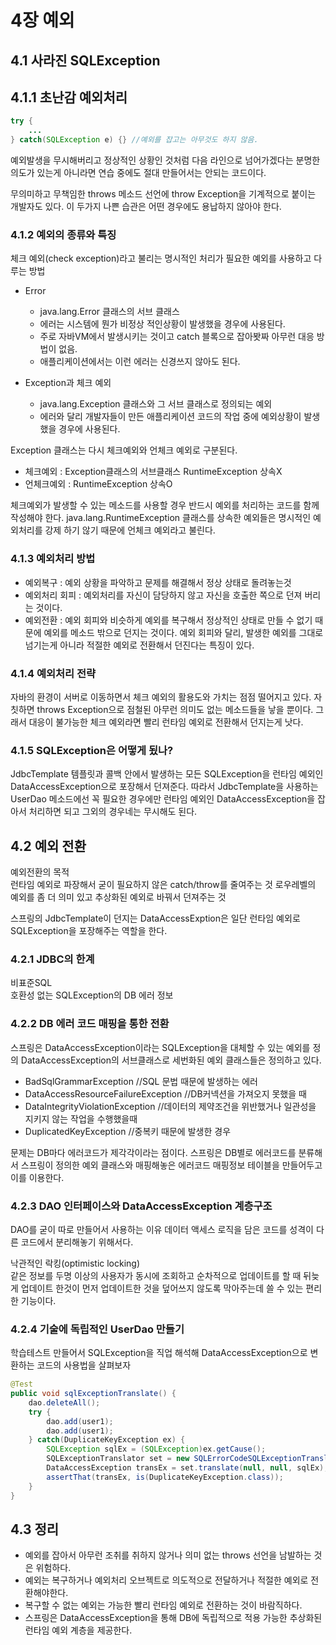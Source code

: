 # 4장 예외
## 4.1 사라진 SQLException
## 4.1.1 초난감 예외처리

```java
try {
    ...
} catch(SQLException e) {} //예외를 잡고는 아무것도 하지 않음.
```

예외발생을 무시해버리고 정상적인 상황인 것처럼 다음 라인으로 넘어가겠다는 분명한 의도가 있는게 아니라면
연습 중에도 절대 만들어서는 안되는 코드이다.

무의미하고 무책임한 throws  메소드 선언에 throw Exception을 기계적으로 붙이는 개발자도 있다.
이 두가지 나쁜 습관은 어떤 경우에도 용납하지 않아야 한다.

### 4.1.2 예외의 종류와 특징
체크 예외(check exception)라고 불리는 명시적인 처리가 필요한 예외를 사용하고 다루는 방법

- Error  
    * java.lang.Error 클래스의 서브 클래스
    * 에러는 시스템에 뭔가 비정상 적인상황이 발생했을 경우에 사용된다. 
    * 주로 자바VM에서 발생시키는 것이고 catch 블록으로 잡아봣짜 아무런 대응 방법이 없음. 
    * 애플리케이션에서는 이런 에러는 신경쓰지 않아도 된다.

- Exception과 체크 예외
    * java.lang.Exception 클래스와 그 서브 클래스로 정의되는 예외 
    * 에러와 달리 개발자들이 만든 애플리케이션 코드의 작업 중에 예외상황이 발생했을 경우에 사용된다.

Exception 클래스는 다시 체크예외와 언체크 예외로 구분된다.
        
- 체크예외 : Exception클래스의 서브클래스 RuntimeException 상속X
- 언체크예외 : RuntimeException 상속O

체크예외가 발생할 수 있는 메소드를 사용할 경우 반드시 예외를 처리하는 코드를 함께 작성해야 한다.
java.lang.RuntimeException 클래스를 상속한 예외들은 명시적인 예외처리를 강제 하기 않기 때문에 언체크 예외라고 불린다.

### 4.1.3 예외처리 방법
- 예외복구 : 예외 상황을 파악하고 문제를 해결해서 정상 상태로 돌려놓는것
- 예외처리 회피 : 예외처리를 자신이 담당하지 않고 자신을 호출한 쪽으로 던져 버리는 것이다.
- 예외전환 : 예외 회피와 비슷하게 예외를 복구해서 정상적인 상태로 만들 수 없기 때문에 예외를 메소드 밖으로 던지는 것이다.
예외 회피와 달리, 발생한 예외를 그대로 넘기는게 아니라 적절한 예외로 전환해서 던진다는 특징이 있다.

### 4.1.4 예외처리 전략
자바의 환경이 서버로 이동하면서 체크 예외의 활용도와 가치는 점점 떨어지고 있다. 자칫하면 throws Exception으로 점철된
아무런 의미도 없는 메소드들을 낳을 뿐이다. 그래서 대응이 불가능한 체크 예외라면 빨리 런타임 예외로 전환해서 던지는게 낫다.

### 4.1.5 SQLException은 어떻게 됬나?
JdbcTemplate 템플릿과 콜백 안에서 발생하는 모든 SQLException을 런타임 예외인 DataAccessException으로 포장해서 던져준다.
따라서 JdbcTemplate을 사용하는 UserDao 메소드에선 꼭 필요한 경우에만 런타임 예외인 DataAccessException을 잡아서 처리하면 되고
그외의 경우네는 무시해도 된다.

## 4.2 예외 전환
예외전환의 목적  
런타임 예외로 파장해서 굳이 필요하지 않은 catch/throw를 줄여주는 것
로우레벨의 예외를 좀 더 의미 있고 추상화된 예외로 바꿔서 던져주는 것

스프링의 JdbcTemplate이 던지는 DataAccessExption은 일단 런타임 예외로 SQLException을 포장해주는 역할을 한다.

### 4.2.1 JDBC의 한계
비표준SQL  
호환성 없는 SQLException의 DB 에러 정보

### 4.2.2 DB 에러 코드 매핑을 통한 전환
스프링은 DataAccessException이라는 SQLException을 대체할 수 있는 예외를 정의
DataAccessException의 서브클래스로 세번화된 예외 클래스들은 정의하고 있다.

- BadSqlGrammarException  //SQL 문법 때문에 발생하는 에러
- DataAccessResourceFailureException //DB커넥션을 가져오지 못했을 때
- DataIntegrityViolationException //데이터의 제약조건을 위반했거나 일관성을 지키지 않는 작업을 수행했을때
- DuplicatedKeyException //중복키 때문에 발생한 경우

문제는 DB마다 에러코드가 제각각이라는 점이다.
스프링은 DB별로 에러코드를 분류해서 스프링이 정의한 예외 클래스와 매핑해놓은 에러코드 매핑정보 테이블을 만들어두고 이를 이용한다.

### 4.2.3 DAO 인터페이스와 DataAccessException 계층구조
DAO를 굳이 따로 만들어서 사용하는 이유
데이터 액세스 로직을 담은 코드를 성격이 다른 코드에서 분리해놓기 위해서다.
      
낙관적인 락킹(optimistic locking)  
같은 정보를 두명 이상의 사용자가 동시에 조회하고 순차적으로 업데이트를 할 때
뒤늦게 업데이트 한것이 먼저 업데이트한 것을 덮어쓰지 않도록 막아주는데 쓸 수 있는 편리한 기능이다.

### 4.2.4 기술에 독립적인 UserDao 만들기
학습테스트 만들어서 SQLException을 직업 해석해 DataAccessException으로 변환하는 코드의 사용법을 살펴보자

```java
@Test
public void sqlExceptionTranslate() {
    dao.deleteAll();
    try {
        dao.add(user1);
        dao.add(user1);
    } catch(DuplicateKeyException ex) {
        SQLException sqlEx = (SQLException)ex.getCause();
        SQLExceptionTranslator set = new SQLErrorCodeSQLExceptionTranslator(this.dataSource);			
        DataAccessException transEx = set.translate(null, null, sqlEx);
        assertThat(transEx, is(DuplicateKeyException.class));
    }
}
```
## 4.3 정리
- 예외를 잡아서 아무런 조취를 취하지 않거나 의미 없는 throws 선언을 남발하는 것은 위험하다.
- 예외는 복구하거나 예외처리 오브젝트로 의도적으로 전달하거나 적절한 예외로 전환해야한다. 
- 복구할 수 없는 예외는 가능한 빨리 런타임 예외로 전환하는 것이 바람직하다.
- 스프링은 DataAccessException을 통해 DB에 독립적으로 적용 가능한 추상화된 런타임 예외 계층을 제공한다.
